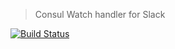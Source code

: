 > Consul Watch handler for Slack

[![Build Status](https://img.shields.io/travis/pennsignals/gentry.svg?style=for-the-badge)](https://travis-ci.org/pennsignals/gentry)
